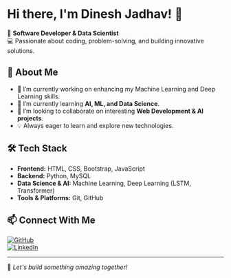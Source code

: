 # Hi there, I'm Dinesh Jadhav! 👋

🚀 **Software Developer & Data Scientist**  
💻 Passionate about coding, problem-solving, and building innovative solutions.

## 🚀 About Me
- 🔭 I’m currently working on enhancing my Machine Learning and Deep Learning skills.
- 🌱 I’m currently learning **AI, ML, and Data Science**.
- 👯 I’m looking to collaborate on interesting **Web Development & AI projects**.
- 💡 Always eager to learn and explore new technologies.

## 🛠 Tech Stack
- **Frontend:** HTML, CSS, Bootstrap, JavaScript  
- **Backend:** Python, MySQL  
- **Data Science & AI:** Machine Learning, Deep Learning (LSTM, Transformer)  
- **Tools & Platforms:** Git, GitHub

## 📫 Connect With Me
[![GitHub](https://img.shields.io/badge/GitHub-000?style=for-the-badge&logo=github)](https://github.com/)  
[![LinkedIn](https://img.shields.io/badge/LinkedIn-blue?style=for-the-badge&logo=linkedin)](https://linkedin.com/)  

---
🌟 _Let's build something amazing together!_
